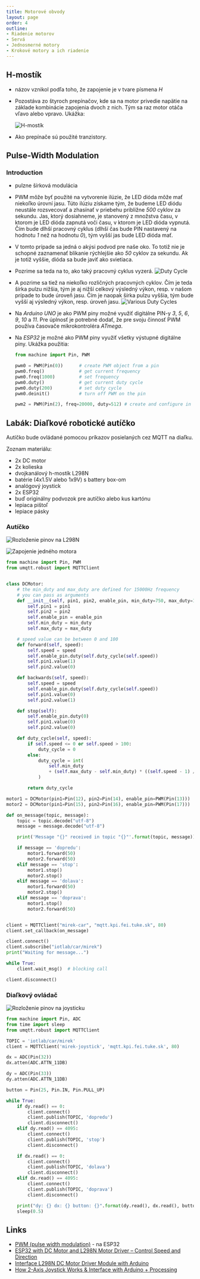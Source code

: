 ```yaml
---
title: Motorové obvody
layout: page
order: 4
outline:
- Riadenie motorov
- Servá
- Jednosmerné motory
- Krokové motory a ich riadenie
---
```



## H-mostík

* názov vznikol podľa toho, že zapojenie je v tvare písmena _H_

* Pozostáva zo štyroch prepínačov, kde sa na motor privedie napätie na základe kombinácie zapojenia dvoch z nich. Tým sa raz motor otáča vľavo alebo vpravo. Ukážka:

  ![H-mostík](images/h-bridge.gif)

* Ako prepínače sú použité tranzistory.

## Pulse-Width Modulation

### Introduction

* pulzne šírková modulácia

* PWM môže byť použité na vytvorenie ilúzie, že LED dióda môže mať niekoľko úrovní jasu. Túto ilúziu získame tým, že budeme LED diódu neustále rozsvecovať a zhasínať v priebehu približne _500_ cyklov za sekundu. Jas, ktorý dosiahneme, je stanovený z množstva času, v ktorom je LED dióda zapnutá voči času, v ktorom je LED dióda vypnutá. Čím bude dlhší pracovný cyklus (dlhší čas bude PIN nastavený na hodnotu _1_ než na hodnotu _0_), tým vyšší jas bude LED dióda mať.

* V tomto prípade sa jedná o akýsi podvod pre naše oko. To totiž nie je schopné zaznamenať blikanie rýchlejšie ako _50_ cyklov za sekundu. Ak je totiž vyššie, dióda sa bude javiť ako svietiaca.

* Pozrime sa teda na to, ako taký pracovný cyklus vyzerá.
  ![Duty Cycle](images/duty.cycle.gif)

* A pozrime sa tiež na niekoľko rozličných pracovných cyklov. Čím je teda šírka pulzu nižšia, tým je aj nižší celkový výsledný výkon, resp. v našom prípade to bude úroveň jasu. Čím je naopak šírka pulzu vyššia, tým bude vyšší aj výsledný výkon, resp. úroveň jasu.
  ![Various Duty Cycles](images/duty.cycle-various.gif)

* Na _Arduino UNO_ je ako PWM piny možné využiť digitálne PIN-y _3_, _5_, _6_, _9_, _10_ a _11_. Pre úplnosť je potrebné dodať, že pre svoju činnosť PWM používa časovače mikrokontroléra _ATmega_.

* Na _ESP32_ je možné ako PWM piny využiť všetky výstupné digitálne piny. Ukážka použitia:

  ```python
  from machine import Pin, PWM
  
  pwm0 = PWM(Pin(0))      # create PWM object from a pin
  pwm0.freq()             # get current frequency
  pwm0.freq(1000)         # set frequency
  pwm0.duty()             # get current duty cycle
  pwm0.duty(200)          # set duty cycle
  pwm0.deinit()           # turn off PWM on the pin
  
  pwm2 = PWM(Pin(2), freq=20000, duty=512) # create and configure in one go
  ```

## Labák: Diaľkové robotické autíčko

Autíčko bude ovládané pomocou príkazov posielaných cez MQTT na diaľku.

Zoznam materiálu:

* 2x DC motor
* 2x kolieska
* dvojkanálový h-mostík L298N
* batérie (4x1.5V alebo 1x9V) s battery box-om
* analógový joystick
* 2x ESP32
* buď originálny podvozok pre autíčko alebo kus kartónu
* lepiaca pištoľ
* lepiace pásky

### Autíčko

![Rozloženie pinov na L298N](images/l298n-pinout.png)

![Zapojenie jedného motora](images/esp32-with.l298n.png)

```python
from machine import Pin, PWM
from umqtt.robust import MQTTClient


class DCMotor:
    # the min_duty and max_duty are defined for 15000Hz frequency
    # you can pass as arguments
    def __init__(self, pin1, pin2, enable_pin, min_duty=750, max_duty=1023):
        self.pin1 = pin1
        self.pin2 = pin2
        self.enable_pin = enable_pin
        self.min_duty = min_duty
        self.max_duty = max_duty

    # speed value can be between 0 and 100
    def forward(self, speed):
        self.speed = speed
        self.enable_pin.duty(self.duty_cycle(self.speed))
        self.pin1.value(1)
        self.pin2.value(0)

    def backwards(self, speed):
        self.speed = speed
        self.enable_pin.duty(self.duty_cycle(self.speed))
        self.pin1.value(0)
        self.pin2.value(1)

    def stop(self):
        self.enable_pin.duty(0)
        self.pin1.value(0)
        self.pin2.value(0)

    def duty_cycle(self, speed):
        if self.speed <= 0 or self.speed > 100:
            duty_cycle = 0
        else:
            duty_cycle = int(
                self.min_duty
                + (self.max_duty - self.min_duty) * ((self.speed - 1) / (100 - 1))
            )

        return duty_cycle

motor1 = DCMotor(pin1=Pin(12), pin2=Pin(14), enable_pin=PWM(Pin(13)))
motor2 = DCMotor(pin1=Pin(15), pin2=Pin(16), enable_pin=PWM(Pin(17)))

def on_message(topic, message):
    topic = topic.decode("utf-8")
    message = message.decode("utf-8")

    print('Message "{}" received in topic "{}"'.format(topic, message))

    if message == 'dopredu':
        motor1.forward(50)
        motor2.forward(50)
    elif message == 'stop':
        motor1.stop()
        motor2.stop()
    elif message == 'dolava':
        motor1.forward(50)
        motor2.stop()
    elif message == 'doprava':
        motor1.stop()
        motor2.forward(50)


client = MQTTClient("mirek-car", "mqtt.kpi.fei.tuke.sk", 80)
client.set_callback(on_message)

client.connect()
client.subscribe("iotlab/car/mirek")
print("Waiting for message...")

while True:
    client.wait_msg()  # blocking call

client.disconnect()
```

### Diaľkový ovládač

![Rozloženie pinov na joysticku](images/joystick-pinout.png)

```python
from machine import Pin, ADC
from time import sleep
from umqtt.robust import MQTTClient

TOPIC = 'iotlab/car/mirek'
client = MQTTClient('mirek-joystick', 'mqtt.kpi.fei.tuke.sk', 80)

dx = ADC(Pin(32))
dx.atten(ADC.ATTN_11DB)

dy = ADC(Pin(33))
dy.atten(ADC.ATTN_11DB)

button = Pin(25, Pin.IN, Pin.PULL_UP)

while True:
    if dy.read() == 0:
        client.connect()
        client.publish(TOPIC, 'dopredu')
        client.disconnect()
    elif dy.read() == 4095:
        client.connect()
        client.publish(TOPIC, 'stop')
        client.disconnect()

    if dx.read() == 0:
        client.connect()
        client.publish(TOPIC, 'dolava')
        client.disconnect()
    elif dx.read() == 4095:
        client.connect()
        client.publish(TOPIC, 'doprava')
        client.disconnect()

    print("dy: {} dx: {} button: {}".format(dy.read(), dx.read(), button.value()))
    sleep(0.5)
```

## Links

* [PWM (pulse width modulation)](https://docs.micropython.org/en/latest/esp32/quickref.html#pwm-pulse-width-modulation) - na ESP32
* [ESP32 with DC Motor and L298N Motor Driver – Control Speed and Direction](https://randomnerdtutorials.com/esp32-dc-motor-l298n-motor-driver-control-speed-direction/)
* [Interface L298N DC Motor Driver Module with Arduino](https://lastminuteengineers.com/l298n-dc-stepper-driver-arduino-tutorial/)
* [How 2-Axis Joystick Works & Interface with Arduino + Processing](https://lastminuteengineers.com/joystick-interfacing-arduino-processing/)